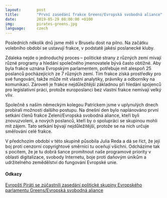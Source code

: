 ```yaml
---
layout:       post
title:        "První zasedání frakce Greens/Evropská svobodná aliance"
date:         2019-05-29 08:00:00 +0100
img:          pirates-greens.jpg
language:     czech
---
```

Posledních několik dnů jsme měli v Bruselu dost na pilno. Na začátku volebního období se ustavují frakce, v podstatě jakési poslanecké kluby.

<!--more-->

Zdaleka nejde o jednoduchý proces – politické strany z různých zemí mívají různé programy a hledání společného jmenovatele bývá často obtížné. Aby byla frakce uznána Evropským parlamentem, potřebuje mít alespoň 25 poslanců pocházejících ze 7 různých zemí. Tím frakce získá prostředky pro své fungování, takže může mít vlastní analytiky, právníky a odborníky na komunikaci. Zároveň je frakce nejdůležitější základnou při hledání spojenců pro legislativní práci, protože europoslanci bez vlastní frakce nemívají velký vliv.

Společně s naším německým kolegou Patrickem jsme v uplynulých dnech probírali možnosti dalšího postupu. Na dnešní den bylo naplánováno první setkání členů frakce Zelení/Evropská svobodná aliance, kteří byli znovuzvoleni, a nových poslanců, kteří by o spolupráci se skupinou mohli mít zájem. Tato setkání bývají nejdůležitější, protože se na nich určuje směřování celé frakce.

V předchozím období v této skupině působila Julia Reda a dá se říct, že její boj proti cenzorní copyrightové směrnici tu oceňují všichni. Odcházíme tak s pocitem, že je tu dobrá šance promítnout naše programové priority v oblasti digitalizace, svobody Internetu, boje proti daňovým únikům a udržitelného zemědělství do fungování Evropské unie.

#### Odkazy
[Evropští Piráti se zúčastnili zasedání politické skupiny Evropského parlamentu Greens/Evropská svobodná aliance](https://www.pirati.cz/tiskove-zpravy/evropsti-pirati-greens-evropska-svobodna-aliance.html)
